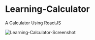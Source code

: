 # Learning-Calculator
A Calculator Using ReactJS

![Learning-Calculator-Screenshot](https://github.com/stevennguyen-se/Learning-Calculator/assets/34677577/8e5a68a3-5ae4-4ca5-b6d4-3e81002d599d) 
